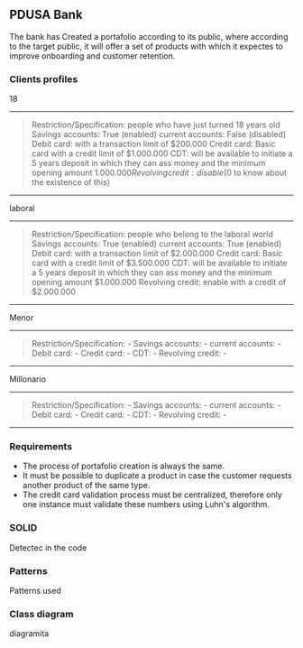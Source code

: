 ## PDUSA Bank

The bank has Created a portafolio according to its public, where according to the target public, it will offer a set of products with which it expectes to improve onboarding and customer retention.

### Clients profiles

18

---

> Restriction/Specification: people who have just turned 18 years old
> Savings accounts: True (enabled)
> current accounts: False (disabled)
> Debit card: with a transaction limit of $200.000
> Credit card: Basic card with a credit limit of $1.000.000
> CDT: will be available to initiate a 5 years deposit in which they can ass money and the minimum opening amount $1.000.000
> Revolving credit: disable ($0 to know about the existence of this)

---

laboral

---

> Restriction/Specification: people who belong to the laboral world
> Savings accounts: True (enabled)
> current accounts: True (enabled)
> Debit card: with a transaction limit of $2.000.000
> Credit card: Basic card with a credit limit of $3.500.000
> CDT: will be available to initiate a 5 years deposit in which they can ass money and the minimum opening amount $1.000.000
> Revolving credit: enable with a credit of $2.000.000

---

Menor

---

> Restriction/Specification: -
> Savings accounts: -
> current accounts: -
> Debit card: -
> Credit card: -
> CDT: -
> Revolving credit: -

---

Millonario

---

> Restriction/Specification: -
> Savings accounts: -
> current accounts: -
> Debit card: -
> Credit card: -
> CDT: -
> Revolving credit: -

---

### Requirements

- The process of portafolio creation is always the same.
- It must be possible to duplicate a product in case the customer requests another product of the same type.
- The credit card validation process must be centralized, therefore only one instance must validate these numbers using Luhn's algorithm.

### SOLID

Detectec in the code

### Patterns

Patterns used

### Class diagram

diagramita


